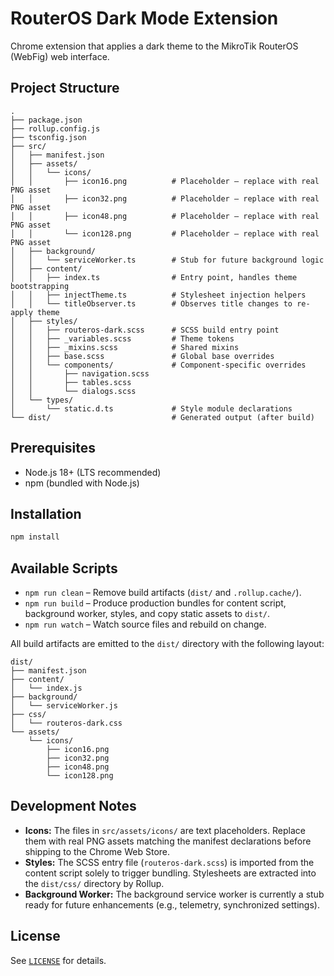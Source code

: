 # RouterOS Dark Mode Extension

Chrome extension that applies a dark theme to the MikroTik RouterOS (WebFig) web interface.

## Project Structure

```
.
├── package.json
├── rollup.config.js
├── tsconfig.json
├── src/
│   ├── manifest.json
│   ├── assets/
│   │   └── icons/
│   │       ├── icon16.png          # Placeholder – replace with real PNG asset
│   │       ├── icon32.png          # Placeholder – replace with real PNG asset
│   │       ├── icon48.png          # Placeholder – replace with real PNG asset
│   │       └── icon128.png         # Placeholder – replace with real PNG asset
│   ├── background/
│   │   └── serviceWorker.ts        # Stub for future background logic
│   ├── content/
│   │   ├── index.ts                # Entry point, handles theme bootstrapping
│   │   ├── injectTheme.ts          # Stylesheet injection helpers
│   │   └── titleObserver.ts        # Observes title changes to re-apply theme
│   ├── styles/
│   │   ├── routeros-dark.scss      # SCSS build entry point
│   │   ├── _variables.scss         # Theme tokens
│   │   ├── _mixins.scss            # Shared mixins
│   │   ├── base.scss               # Global base overrides
│   │   └── components/             # Component-specific overrides
│   │       ├── navigation.scss
│   │       ├── tables.scss
│   │       └── dialogs.scss
│   └── types/
│       └── static.d.ts             # Style module declarations
└── dist/                           # Generated output (after build)
```

## Prerequisites

- Node.js 18+ (LTS recommended)
- npm (bundled with Node.js)

## Installation

```bash
npm install
```

## Available Scripts

- `npm run clean` – Remove build artifacts (`dist/` and `.rollup.cache/`).
- `npm run build` – Produce production bundles for content script, background worker, styles, and copy static assets to `dist/`.
- `npm run watch` – Watch source files and rebuild on change.

All build artifacts are emitted to the `dist/` directory with the following layout:

```
dist/
├── manifest.json
├── content/
│   └── index.js
├── background/
│   └── serviceWorker.js
├── css/
│   └── routeros-dark.css
└── assets/
    └── icons/
        ├── icon16.png
        ├── icon32.png
        ├── icon48.png
        └── icon128.png
```

## Development Notes

- **Icons:** The files in `src/assets/icons/` are text placeholders. Replace them with real PNG assets matching the manifest declarations before shipping to the Chrome Web Store.
- **Styles:** The SCSS entry file (`routeros-dark.scss`) is imported from the content script solely to trigger bundling. Stylesheets are extracted into the `dist/css/` directory by Rollup.
- **Background Worker:** The background service worker is currently a stub ready for future enhancements (e.g., telemetry, synchronized settings).

## License

See [`LICENSE`](LICENSE) for details.
